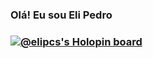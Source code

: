 ### Olá! Eu sou Eli Pedro

### [![@elipcs's Holopin board](https://holopin.me/elipcs)](https://holopin.io/@elipcs)

